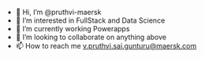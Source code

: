 - 👋 Hi, I’m @pruthvi-maersk
- 👀 I’m interested in FullStack and Data Science
- 🌱 I’m currently working Powerapps
- 💞️ I’m looking to collaborate on anything above
- 📫 How to reach me v.pruthvi.sai.gunturu@maersk.com

<!---
pruthvi-maersk/pruthvi-maersk is a ✨ special ✨ repository because its `README.md` (this file) appears on your GitHub profile.
You can click the Preview link to take a look at your changes.
--->

